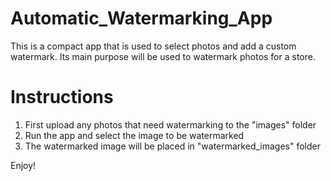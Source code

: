 # Automatic_Watermarking_App
This is a compact app that is used to select photos and add a custom watermark. Its main purpose will be used to watermark photos for a store.
# Instructions
1. First upload any photos that need watermarking to the "images" folder
2. Run the app and select the image to be watermarked
3. The watermarked image will be placed in "watermarked_images" folder

Enjoy!
